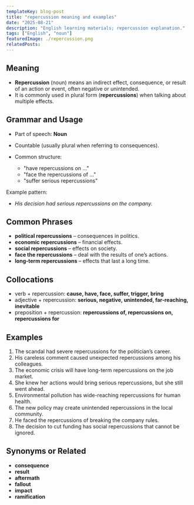 ```yaml
---
templateKey: blog-post
title: "repercussion meaning and examples"
date: "2025-08-21"
description: "English learning materials; repercussion explanation."
tags: ["English", "noun"]
featuredImage: ./repercussion.png
relatedPosts:
---
```


## Meaning

- **Repercussion** (noun) means an indirect effect, consequence, or result of an action or event, often negative or unintended.
- It is commonly used in plural form (**repercussions**) when talking about multiple effects.

## Grammar and Usage

- Part of speech: **Noun**
- Countable (usually plural when referring to consequences).
- Common structure:

  - "have repercussions on ..."
  - "face the repercussions of ..."
  - "suffer serious repercussions"

Example pattern:

- _His decision had serious repercussions on the company._

## Common Phrases

- **political repercussions** – consequences in politics.
- **economic repercussions** – financial effects.
- **social repercussions** – effects on society.
- **face the repercussions** – deal with the results of one’s actions.
- **long-term repercussions** – effects that last a long time.

## Collocations

- verb + repercussion: **cause, have, face, suffer, trigger, bring**
- adjective + repercussion: **serious, negative, unintended, far-reaching, inevitable**
- preposition + repercussion: **repercussions of, repercussions on, repercussions for**

## Examples

1. The scandal had severe repercussions for the politician’s career.
2. His careless comment caused unexpected repercussions among his colleagues.
3. The economic crisis will have long-term repercussions on the job market.
4. She knew her actions would bring serious repercussions, but she still went ahead.
5. Environmental pollution has wide-reaching repercussions for human health.
6. The new policy may create unintended repercussions in the local community.
7. He faced the repercussions of breaking the company rules.
8. The decision to cut funding has social repercussions that cannot be ignored.

## Synonyms or Related

- **consequence**
- **result**
- **aftermath**
- **fallout**
- **impact**
- **ramification**
